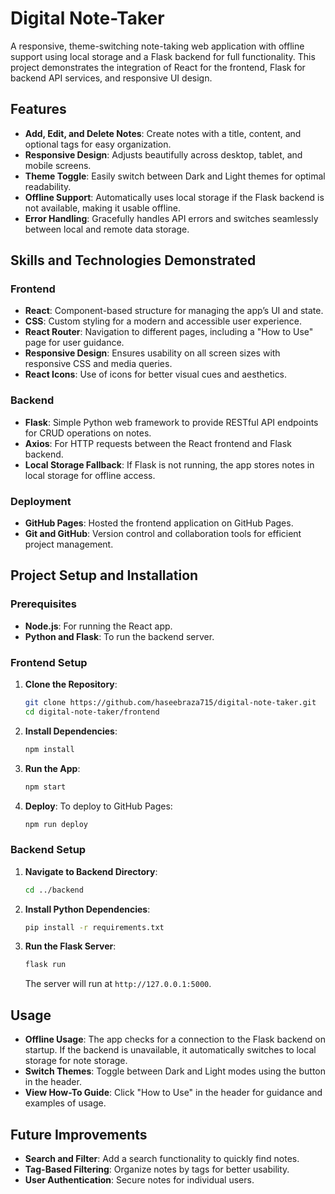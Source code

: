 # Digital Note-Taker

A responsive, theme-switching note-taking web application with offline support using local storage and a Flask backend for full functionality. This project demonstrates the integration of React for the frontend, Flask for backend API services, and responsive UI design.

## Features

- **Add, Edit, and Delete Notes**: Create notes with a title, content, and optional tags for easy organization.
- **Responsive Design**: Adjusts beautifully across desktop, tablet, and mobile screens.
- **Theme Toggle**: Easily switch between Dark and Light themes for optimal readability.
- **Offline Support**: Automatically uses local storage if the Flask backend is not available, making it usable offline.
- **Error Handling**: Gracefully handles API errors and switches seamlessly between local and remote data storage.

## Skills and Technologies Demonstrated

### Frontend
- **React**: Component-based structure for managing the app’s UI and state.
- **CSS**: Custom styling for a modern and accessible user experience.
- **React Router**: Navigation to different pages, including a "How to Use" page for user guidance.
- **Responsive Design**: Ensures usability on all screen sizes with responsive CSS and media queries.
- **React Icons**: Use of icons for better visual cues and aesthetics.

### Backend
- **Flask**: Simple Python web framework to provide RESTful API endpoints for CRUD operations on notes.
- **Axios**: For HTTP requests between the React frontend and Flask backend.
- **Local Storage Fallback**: If Flask is not running, the app stores notes in local storage for offline access.

### Deployment
- **GitHub Pages**: Hosted the frontend application on GitHub Pages.
- **Git and GitHub**: Version control and collaboration tools for efficient project management.

## Project Setup and Installation

### Prerequisites
- **Node.js**: For running the React app.
- **Python and Flask**: To run the backend server.

### Frontend Setup

1. **Clone the Repository**:
   ```bash
   git clone https://github.com/haseebraza715/digital-note-taker.git
   cd digital-note-taker/frontend
   ```

2. **Install Dependencies**:
   ```bash
   npm install
   ```

3. **Run the App**:
   ```bash
   npm start
   ```

4. **Deploy**:
   To deploy to GitHub Pages:
   ```bash
   npm run deploy
   ```

### Backend Setup

1. **Navigate to Backend Directory**:
   ```bash
   cd ../backend
   ```

2. **Install Python Dependencies**:
   ```bash
   pip install -r requirements.txt
   ```

3. **Run the Flask Server**:
   ```bash
   flask run
   ```
   The server will run at `http://127.0.0.1:5000`.

## Usage

- **Offline Usage**: The app checks for a connection to the Flask backend on startup. If the backend is unavailable, it automatically switches to local storage for note storage.
- **Switch Themes**: Toggle between Dark and Light modes using the button in the header.
- **View How-To Guide**: Click "How to Use" in the header for guidance and examples of usage.

## Future Improvements

- **Search and Filter**: Add a search functionality to quickly find notes.
- **Tag-Based Filtering**: Organize notes by tags for better usability.
- **User Authentication**: Secure notes for individual users.
